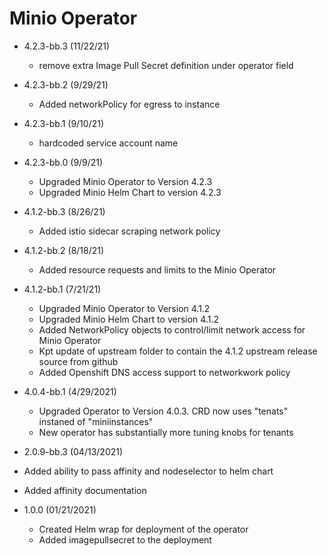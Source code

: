 # Minio Operator

* 4.2.3-bb.3 (11/22/21)
  * remove extra Image Pull Secret definition under operator field

* 4.2.3-bb.2 (9/29/21)
  * Added networkPolicy for egress to instance

* 4.2.3-bb.1 (9/10/21)
  * hardcoded service account name

* 4.2.3-bb.0 (9/9/21)
  * Upgraded Minio Operator to Version 4.2.3
  * Upgraded Minio Helm Chart to version 4.2.3

* 4.1.2-bb.3 (8/26/21)
  * Added istio sidecar scraping network policy

* 4.1.2-bb.2 (8/18/21)
  * Added resource requests and limits to the Minio Operator

* 4.1.2-bb.1 (7/21/21)
  * Upgraded Minio Operator to Version 4.1.2
  * Upgraded Minio Helm Chart to version 4.1.2
  * Added NetworkPolicy objects to control/limit network access for Minio Operator
  * Kpt update of upstream folder to contain the 4.1.2 upstream release source from github
  * Added Openshift DNS access support to networkwork policy

* 4.0.4-bb.1 (4/29/2021)
  * Upgraded Operator to Version 4.0.3.  CRD now uses "tenats" instaned of "miniinstances"
  * New operator has substantially more tuning knobs for tenants

* 2.0.9-bb.3 (04/13/2021)
 * Added ability to pass affinity and nodeselector to helm chart
 * Added affinity documentation

* 1.0.0 (01/21/2021)
  * Created Helm wrap for deployment of the operator
  * Added imagepullsecret to the deployment


